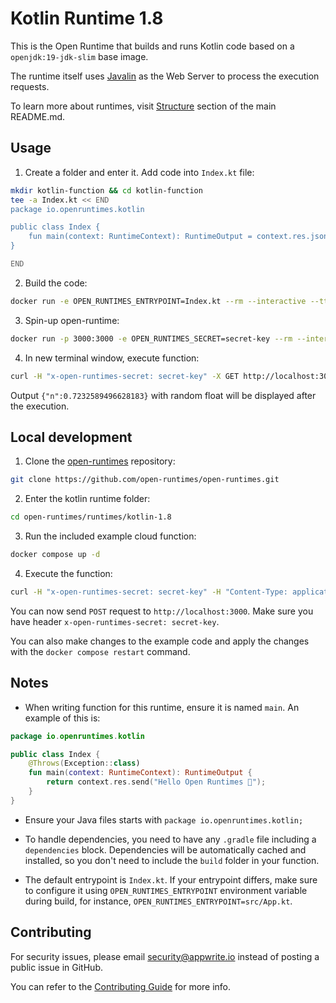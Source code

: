 # Kotlin Runtime 1.8

This is the Open Runtime that builds and runs Kotlin code based on a `openjdk:19-jdk-slim` base image.

The runtime itself uses [Javalin](https://github.com/tipsy/javalin) as the Web Server to process the execution requests.

To learn more about runtimes, visit [Structure](https://github.com/open-runtimes/open-runtimes#structure) section of the main README.md.

## Usage

1. Create a folder and enter it. Add code into `Index.kt` file:

```bash
mkdir kotlin-function && cd kotlin-function
tee -a Index.kt << END
package io.openruntimes.kotlin

public class Index {
    fun main(context: RuntimeContext): RuntimeOutput = context.res.json(mutableMapOf("n" to Math.random()))
}

END

```

2. Build the code:

```bash
docker run -e OPEN_RUNTIMES_ENTRYPOINT=Index.kt --rm --interactive --tty --volume $PWD:/mnt/code openruntimes/kotlin:v3-1.8 sh helpers/build.sh
```

3. Spin-up open-runtime:

```bash
docker run -p 3000:3000 -e OPEN_RUNTIMES_SECRET=secret-key --rm --interactive --tty --volume $PWD/code.tar.gz:/mnt/code/code.tar.gz:ro openruntimes/kotlin:v3-1.8 sh helpers/start.sh "java -jar /usr/local/server/src/function/kotlin-runtime-1.0.0.jar"
```

4. In new terminal window, execute function:

```bash
curl -H "x-open-runtimes-secret: secret-key" -X GET http://localhost:3000/
```

Output `{"n":0.7232589496628183}` with random float will be displayed after the execution.

## Local development

1. Clone the [open-runtimes](https://github.com/open-runtimes/open-runtimes) repository:

```bash
git clone https://github.com/open-runtimes/open-runtimes.git
```

2. Enter the kotlin runtime folder:

```bash
cd open-runtimes/runtimes/kotlin-1.8
```

3. Run the included example cloud function:

```bash
docker compose up -d
```

4. Execute the function:

```bash
curl -H "x-open-runtimes-secret: secret-key" -H "Content-Type: application/json" -X POST http://localhost:3000/ -d '{"id": "4"}'
```

You can now send `POST` request to `http://localhost:3000`. Make sure you have header `x-open-runtimes-secret: secret-key`.

You can also make changes to the example code and apply the changes with the `docker compose restart` command.

## Notes

- When writing function for this runtime, ensure it is named `main`. An example of this is:

```kotlin
package io.openruntimes.kotlin

public class Index {
    @Throws(Exception::class)
    fun main(context: RuntimeContext): RuntimeOutput {
        return context.res.send("Hello Open Runtimes 👋");
    }
}
```

- Ensure your Java files starts with `package io.openruntimes.kotlin;`

- To handle dependencies, you need to have any `.gradle` file including a `dependencies` block. Dependencies will be automatically cached and installed, so you don't need to include the `build` folder in your function.

- The default entrypoint is `Index.kt`. If your entrypoint differs, make sure to configure it using `OPEN_RUNTIMES_ENTRYPOINT` environment variable during build, for instance, `OPEN_RUNTIMES_ENTRYPOINT=src/App.kt`.

## Contributing

For security issues, please email security@appwrite.io instead of posting a public issue in GitHub.

You can refer to the [Contributing Guide](https://github.com/open-runtimes/open-runtimes/blob/main/CONTRIBUTING.md) for more info.
